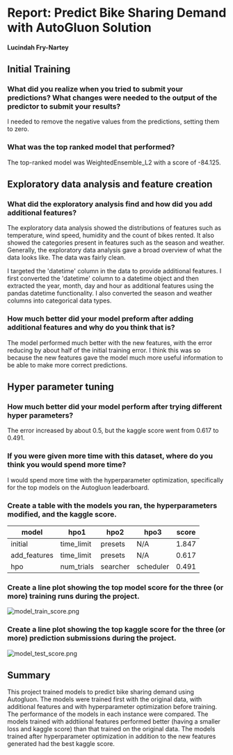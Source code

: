 # Report: Predict Bike Sharing Demand with AutoGluon Solution
#### Lucindah Fry-Nartey

## Initial Training
### What did you realize when you tried to submit your predictions? What changes were needed to the output of the predictor to submit your results?

I needed to remove the negative values from the predictions, setting them to zero. 

### What was the top ranked model that performed?

The top-ranked model was WeightedEnsemble_L2 with a score of -84.125.

## Exploratory data analysis and feature creation
### What did the exploratory analysis find and how did you add additional features?

The exploratory data analysis showed the distributions of features such as temperature, wind speed, humidity and the count of bikes rented. It also showed the categories present in features such as the season and weather. Generally, the exploratory data analysis gave a broad overview of what the data looks like. The data was fairly clean.

I targeted the 'datetime' column in the data to provide additional features. I first converted the 'datetime' column to a datetime object and then extracted the year, month, day and hour as additional features using the pandas datetime functionality. I also converted the season and weather columns into categorical data types. 

### How much better did your model preform after adding additional features and why do you think that is?

The model performed much better with the new features, with the error reducing by about half of the initial training error. I think this was so because the new features gave the model much more useful information to be able to make more correct predictions. 

## Hyper parameter tuning
### How much better did your model perform after trying different hyper parameters?

The error increased by about 0.5, but the kaggle score went from 0.617 to 0.491. 

### If you were given more time with this dataset, where do you think you would spend more time?

I would spend more time with the hyperparameter optimization, specifically for the top models on the Autogluon leaderboard. 

### Create a table with the models you ran, the hyperparameters modified, and the kaggle score.
|model|hpo1|hpo2|hpo3|score|
|--|--|--|--|--|
|initial|time_limit|presets|N/A|1.847|
|add_features|time_limit|presets|N/A|0.617|
|hpo|num_trials|searcher|scheduler|0.491|

### Create a line plot showing the top model score for the three (or more) training runs during the project.


![model_train_score.png](img/model_train_score.png)

### Create a line plot showing the top kaggle score for the three (or more) prediction submissions during the project.


![model_test_score.png](img/model_test_score.png)

## Summary
This project trained models to predict bike sharing demand using Autogluon. The models were trained first with the original data, with additional features and with hyperparameter optimization before training. The performance of the models in each instance were compared. The models trained with addtiional features performed better (having a smaller loss and kaggle score) than that trained on the original data. The models trained after hyperparameter optimization in addition to the new features generated had the best kaggle score. 
